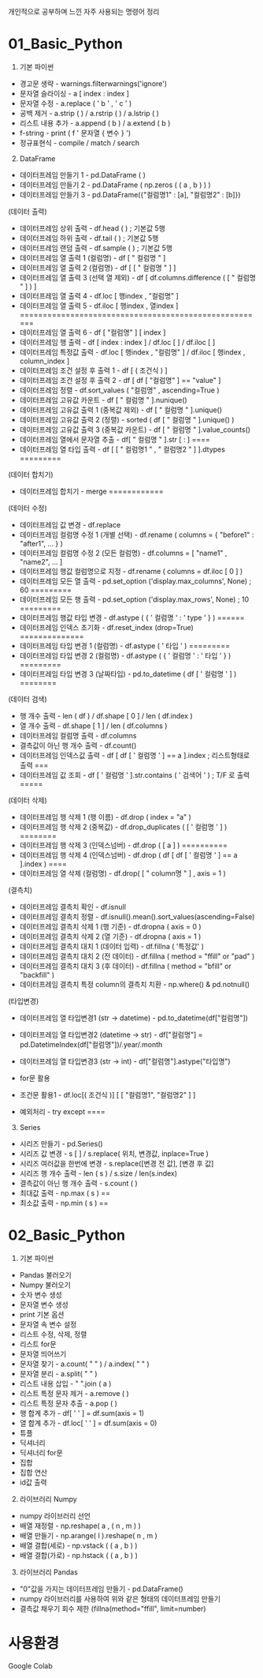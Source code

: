 개인적으로 공부하며 느낀 자주 사용되는 명령어 정리

# 01_Basic_Python

1. 기본 파이썬
- 경고문 생략 - warnings.filterwarnings('ignore')
- 문자열 슬라이싱 - a [ index : index ]
- 문자열 수정 - a.replace ( ' b ' , ' c ' )
- 공백 제거 - a.strip ( ) / a.rstrip ( ) / a.lstrip ( )
- 리스트 내용 추가 - a.append ( b ) / a.extend ( b ) 
- f-string - print ( f ' 문자열 { 변수 } ')
- 정규표현식 - compile / match / search

2. DataFrame
- 데이터프레임 만들기 1 - pd.DataFrame ( )
- 데이터프레임 만들기 2 - pd.DataFrame ( np.zeros ( ( a , b ) ) )
- 데이터프레임 만들기 3 - pd.DataFrame({"컬럼명1" : [a], "컬럼명2" : [b]})

(데이터 출력)
- 데이터프레임 상위 출력 - df.head ( ) ; 기본값 5행
- 데이터프레임 하위 출력 - df.tail ( ) ; 기본값 5행
- 데이터프레임 랜덤 출력 - df.sample ( ) ; 기본값 5행
- 데이터프레임 열 출력 1 (컬럼명) - df [ " 컬럼명 " ]
- 데이터프레임 열 출력 2 (컬럼명) - df [ [ " 컬럼명 " ] ]
- 데이터프레임 열 출력 3 (선택 열 제외) - df [ df.columns.difference ( [ " 컬럼명 " ] ) ]
- 데이터프레임 열 출력 4 - df.loc [ 행index , "컬럼명" ]
- 데이터프레임 열 출력 5 - df.iloc [ 행index , 열index ]
======================================================
- 데이터프레임 열 출력 6 - df [ "컬럼명" ] [ index ]
- 데이터프레임 행 출력 - df [ index : index ] / df.loc [  ] / df.iloc [  ]
- 데이터프레임 특정값 출력 - df.loc [ 행index , "컬럼명" ] / df.iloc [ 행index , column_index ]
- 데이터프레임 조건 설정 후 출력 1 - df [ ( 조건식 ) ]
- 데이터프레임 조건 설정 후 출력 2 - df [ df [ "컬럼명" ] == "value" ]
- 데이터프레임 정렬 - df.sort_values ( "컬럼명" , ascending=True )
- 데이터프레임 고유값 카운트 - df [ " 컬럼명 " ].nunique()
- 데이터프레임 고유값 출력 1 (중복값 제외) - df [ " 컬럼명 " ].unique()
- 데이터프레임 고유값 출력 2 (정렬) - sorted ( df [ " 컬럼명 " ].unique() )
- 데이터프레임 고유값 출력 3 (중복값 카운트) - df [ " 컬럼명 " ].value_counts()
- 데이터프레임 열에서 문자열 추출 - df[ " 컬럼명 " ].str [ : ] ====
- 데이터프레임 열 타입 출력 - df [ [ " 컬럼명1 " , " 컬럼명2 " ] ].dtypes =========

(데이터 합치기)
- 데이터프레임 합치기 - merge ============

(데이터 수정)
- 데이터프레임 값 변경 - df.replace
- 데이터프레임 컬럼명 수정 1 (개별 선택) - df.rename ( columns = { "before1" : "after1", ... } )
- 데이터프레임 컬럼명 수정 2 (모든 컬럼명) - df.columns = [ "name1" , "name2",  ... ]
- 데이터프레임 행값 컬럼명으로 지정 - df.rename ( columns = df.iloc [ 0 ] )
- 데이터프레임 모든 열 출력 - pd.set_option ('display.max_columns', None) ; 60 =========
- 데이터프레임 모든 행 출력 - pd.set_option ('display.max_rows', None) ; 10 =========
- 데이터프레임 행값 타입 변경 - df.astype ( { ' 컬럼명 ' : ' type ' } ) ======
- 데이터프레임 인덱스 초기화 - df.reset_index (drop=True) ==============
- 데이터프레임 타입 변경 1 (컬럼명) - df.astype ( ' 타입 ' ) =========
- 데이터프레임 타입 변경 2 (컬럼명) - df.astype ( { ' 컬럼명 ' : ' 타입 ' } ) =========
- 데이터프레임 타입 변경 3 (날짜타입) - pd.to_datetime ( df [ ' 컬럼명 ' ] ) ========

(데이터 검색)
- 행 개수 출력 - len ( df ) / df.shape [ 0 ] / len ( df.index )
- 열 개수 출력 - df.shape [ 1 ] / len ( df.columns )
- 데이터프레임 컬럼명 출력 - df.columns
- 결측값이 아닌 행 개수 출력 - df.count()
- 데이터프레임 인덱스값 출력 - df [ df [ ' 컬럼명 ' ] == a ].index ; 리스트형태로 출력 ===
- 데이터프레임 값 조회 - df [ ' 컬럼명 ' ].str.contains ( ' 검색어 ' ) ; T/F 로 출력 =====

(데이터 삭제)
- 데이터프레임 행 삭제 1 (행 이름) - df.drop ( index = "a" )
- 데이터프레임 행 삭제 2 (중복값) - df.drop_duplicates ( [ ' 컬럼명 ' ] ) ========
- 데이터프레임 행 삭제 3 (인덱스넘버) - df.drop ( [ a ] ) ==========
- 데이터프레임 행 삭제 4 (인덱스넘버) - df.drop ( df [ df [ ' 컬럼명 ' ] == a ].index ) ====
- 데이터프레임 열 삭제 (컬럼명) - df.drop( [ " column명 " ] , axis = 1 )

(결측치)
- 데이터프레임 결측치 확인 - df.isnull
- 데이터프레임 결측치 정렬 - df.isnull().mean().sort_values(ascending=False)
- 데이터프레임 결측치 삭제 1 (행 기준) - df.dropna ( axis = 0 )
- 데이터프레임 결측치 삭제 2 (열 기준) - df.dropna ( axis = 1 )
- 데이터프레임 결측치 대치 1 (데이터 입력) - df.fillna ( '특정값' )
- 데이터프레임 결측치 대치 2 (전 데이터) - df.fillna ( method = "ffill" or "pad" )
- 데이터프레임 결측치 대치 3 (후 데이터) - df.fillna ( method = "bfill" or "backfill" )
- 데이터프레임 결측치 특정 column의 결측치 치환 - np.where() & pd.notnull()

(타입변경)
- 데이터프레임 열 타입변경1 (str -> datetime) - pd.to_datetime(df["컬럼명"])
- 데이터프레임 열 타입변경2 (datetime -> str) - df["컬럼명"] = pd.DatetimeIndex(df["컬럼명"])/.year/.month
- 데이터프레임 열 타입변경3 (str -> int) - df["컬럼명"].astype("타입명")

- for문 활용
- 조건문 활용1 - df.loc[( 조건식 )] [ [ "컬럼명1", "컬럼명2" ] ]
- 예외처리 - try except ====

3. Series
- 시리즈 만들기 - pd.Series()
- 시리즈 값 변경 - s [ ] / s.replace( 위치, 변경값, inplace=True )
- 시리즈 여러값을 한번에 변경 - s.replace([변경 전 값], [변경 후 값]
- 시리즈 행 개수 출력 - len ( s ) / s.size / len(s.index)
- 결측값이 아닌 행 개수 출력 - s.count ( )
- 최대값 출력 - np.max ( s )  ==
- 최소값 출력 - np.min ( s )  ==


# 02_Basic_Python

1. 기본 파이썬
- Pandas 불러오기
- Numpy 불러오기
- 숫자 변수 생성
- 문자열 변수 생성
- print 기본 옵션
- 문자열 속 변수 설정
- 리스트 수정, 삭제, 정렬
- 리스트 for문
- 문자열 띄어쓰기
- 문자열 찾기 - a.count( "  " ) / a.index( "  " )
- 문자열 분리 - a.split( " " )
- 리스트 내용 삽입 - " ".join ( a )
- 리스트 특정 문자 제거 - a.remove ( )
- 리스트 특정 문자 추출 - a.pop ( )
- 행 합계 추가 - df[ ' ' ] = df.sum(axis = 1)
- 열 합계 추가 - df.loc[ ' ' ] = df.sum(axis = 0)
- 튜플
- 딕셔너리
- 딕셔너리 for문
- 집합
- 집합 연산
- id값 출력

2. 라이브러리 Numpy
- numpy 라이브러리 선언
- 배열 재정렬 - np.reshape( a , ( n , m ) )
- 배열 만들기 - np.arange( l ).reshape( n , m )
- 배열 결합(세로) - np.vstack ( ( a , b ) )
- 배열 결합(가로) - np.hstack ( ( a , b ) )

3. 라이브러리 Pandas
- "0"값을 가지는 데이터프레임 만들기 - pd.DataFrame()
- numpy 라이브러리를 사용하여 위와 같은 형태의 데이터프레임 만들기
- 결측값 채우기 회수 제한 (fillna(method="ffill", limit=number)


# 사용환경
Google Colab
